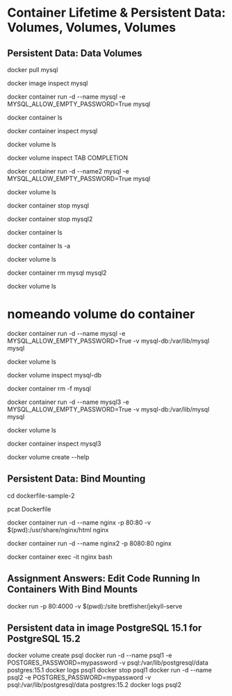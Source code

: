 # Container Lifetime & Persistent Data: Volumes, Volumes, Volumes

## Persistent Data: Data Volumes

docker pull mysql

docker image inspect mysql

docker container run -d --name mysql -e MYSQL_ALLOW_EMPTY_PASSWORD=True mysql

docker container ls

docker container inspect mysql

docker volume ls

docker volume inspect TAB COMPLETION

docker container run -d --name2 mysql -e MYSQL_ALLOW_EMPTY_PASSWORD=True mysql

docker volume ls

docker container stop mysql

docker container stop mysql2

docker container ls

docker container ls -a

docker volume ls

docker container rm mysql mysql2

docker volume ls

# nomeando volume do container
docker container run -d --name mysql -e MYSQL_ALLOW_EMPTY_PASSWORD=True -v mysql-db:/var/lib/mysql mysql

docker volume ls

docker volume inspect mysql-db

docker container rm -f mysql

docker container run -d --name mysql3 -e MYSQL_ALLOW_EMPTY_PASSWORD=True -v mysql-db:/var/lib/mysql mysql

docker volume ls

docker container inspect mysql3

docker volume create --help

## Persistent Data: Bind Mounting

cd dockerfile-sample-2

pcat Dockerfile

docker container run -d --name nginx -p 80:80 -v $(pwd):/usr/share/nginx/html nginx

docker container run -d --name nginx2 -p 8080:80 nginx

docker container exec -it nginx bash

## Assignment Answers: Edit Code Running In Containers With Bind Mounts

docker run -p 80:4000 -v $(pwd):/site bretfisher/jekyll-serve

## Persistent data in image PostgreSQL 15.1 for PostgreSQL 15.2

docker volume create psql
docker run -d --name psql1 -e POSTGRES_PASSWORD=mypassword -v psql:/var/lib/postgresql/data postgres:15.1
docker logs psql1
docker stop psql1
docker run -d --name psql2 -e POSTGRES_PASSWORD=mypassword -v psql:/var/lib/postgresql/data postgres:15.2
docker logs psql2
